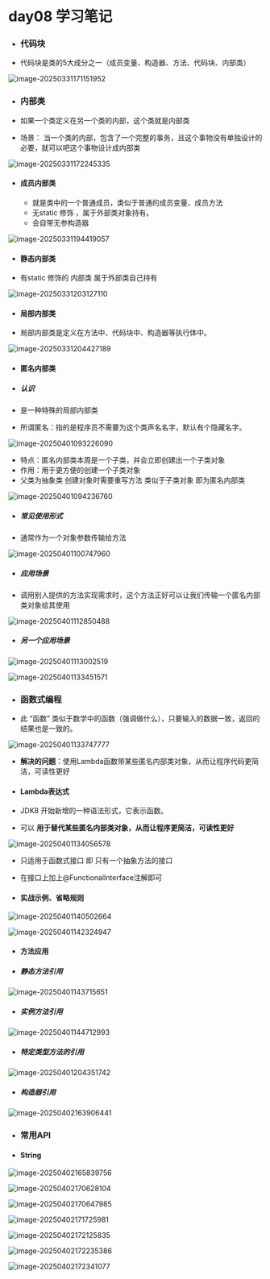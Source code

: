 # day08 学习笔记

- ### 代码块

- 代码块是类的5大成分之一（成员变量、构造器、方法、代码块、内部类）

![image-20250331171151952](./assets/image-20250331171151952.png)

- ### 内部类

- 如果一个类定义在另一个类的内部，这个类就是内部类
- 场景： 当一个类的内部，包含了一个完整的事务，且这个事物没有单独设计的必要，就可以吧这个事物设计成内部类

![image-20250331172245335](./assets/image-20250331172245335.png)

- #### 成员内部类

  - 就是类中的一个普通成员，类似于普通的成员变量、成员方法
  - 无static 修饰 ，属于外部类对象持有。
  - 会自带无参构造器


![image-20250331194419057](./assets/image-20250331194419057.png)

- #### 静态内部类

- 有static 修饰的 内部类 属于外部类自己持有


![image-20250331203127110](./assets/image-20250331203127110.png)

- #### 局部内部类

- 局部内部类是定义在方法中、代码块中、构造器等执行体中。


![image-20250331204427189](./assets/image-20250331204427189.png)

- #### 匿名内部类

- ##### 认识

- 是一种特殊的局部内部类

- 所谓匿名：指的是程序员不需要为这个类声名名字，默认有个隐藏名字。

![image-20250401093226090](./assets/image-20250401093226090.png)

- 特点：匿名内部类本周是一个子类，并会立即创建出一个子类对象
- 作用：用于更方便的创建一个子类对象
- 父类为抽象类 创建对象时需要重写方法 类似于子类对象 即为匿名内部类

![image-20250401094236760](./assets/image-20250401094236760.png)

- ##### 常见使用形式

- 通常作为一个对象参数传输给方法

![image-20250401100747960](./assets/image-20250401100747960.png)

- ##### 应用场景

- 调用别人提供的方法实现需求时，这个方法正好可以让我们传输一个匿名内部类对象给其使用

![image-20250401112850488](./assets/image-20250401112850488.png)

- ##### 另一个应用场景

![image-20250401113002519](./assets/image-20250401113002519.png)

![image-20250401133451571](./assets/image-20250401133451571.png)

- ### 函数式编程

- 此 “函数” 类似于数学中的函数（强调做什么），只要输入的数据一致，返回的结果也是一致的。

![image-20250401133747777](./assets/image-20250401133747777.png)

- **解决的问题**：使用Lambda函数带某些匿名内部类对象，从而让程序代码更简洁，可读性更好

- #### Lambda表达式

- JDK8 开始新增的一种语法形式，它表示函数。
- 可以 **用于替代某些匿名内部类对象，从而让程序更简洁，可读性更好**

![image-20250401134056578](./assets/image-20250401134056578.png)

- 只适用于函数式接口 即 只有一个抽象方法的接口
- 在接口上加上@FunctionalInterface注解即可

- #### 实战示例、省略规则

![image-20250401140502664](./assets/image-20250401140502664.png)

![image-20250401142324947](./assets/image-20250401142324947.png)

- #### 方法应用

- ##### 静态方法引用

![image-20250401143715651](./assets/image-20250401143715651.png)

- ##### 实例方法引用

![image-20250401144712993](./assets/image-20250401144712993.png)

- ##### 特定类型方法的引用


 ![image-20250401204351742](./assets/image-20250401204351742.png)

- ##### 构造器引用

![image-20250402163906441](./assets/image-20250402163906441.png)

- ### 常用API

- #### String

![image-20250402165839756](./assets/image-20250402165839756.png)

![image-20250402170628104](./assets/image-20250402170628104.png)

![image-20250402170647985](./assets/image-20250402170647985.png)

![image-20250402171725981](./assets/image-20250402171725981.png)

![image-20250402172125835](./assets/image-20250402172125835.png)

![image-20250402172235386](./assets/image-20250402172235386.png)

![image-20250402172341077](./assets/image-20250402172341077.png)

 
